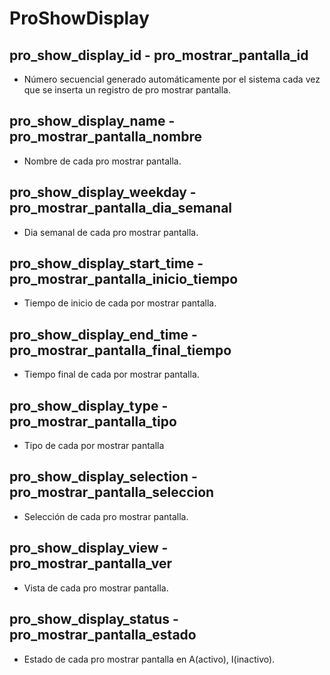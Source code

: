 # ProShowDisplay

## pro_show_display_id - pro_mostrar_pantalla_id 
* Número secuencial generado automáticamente por el sistema cada vez que se inserta un registro de pro mostrar pantalla.

## pro_show_display_name - pro_mostrar_pantalla_nombre
* Nombre de cada pro mostrar pantalla.

## pro_show_display_weekday - pro_mostrar_pantalla_dia_semanal
* Dia semanal de cada pro mostrar pantalla.

## pro_show_display_start_time - pro_mostrar_pantalla_inicio_tiempo
* Tiempo de inicio de cada por mostrar pantalla.

## pro_show_display_end_time - pro_mostrar_pantalla_final_tiempo
* Tiempo final de cada por mostrar pantalla.

## pro_show_display_type - pro_mostrar_pantalla_tipo
* Tipo de cada por mostrar pantalla

## pro_show_display_selection - pro_mostrar_pantalla_seleccion
* Selección de cada pro mostrar pantalla.

## pro_show_display_view - pro_mostrar_pantalla_ver
* Vista de cada pro mostrar pantalla.

## pro_show_display_status - pro_mostrar_pantalla_estado
* Estado de cada pro mostrar pantalla en A(activo), I(inactivo).
